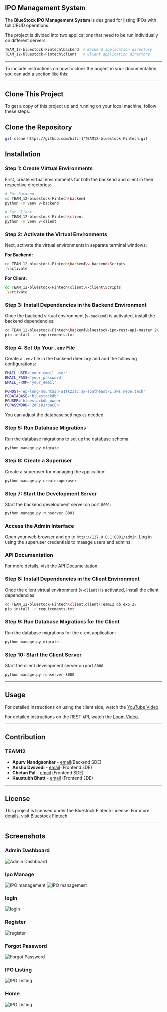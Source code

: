 ## IPO Management System

The **BlueStock IPO Management System** is designed for listing IPOs with full CRUD operations.

The project is divided into two applications that need to be run individually on different servers:

```bash
TEAM_12-bluestock-Fintech\backend  # Backend application directory
TEAM_12-bluestock-Fintech\client   # Client application directory
```

---

To include instructions on how to clone the project in your documentation, you can add a section like this:

---

## Clone This Project

To get a copy of this project up and running on your local machine, follow these steps:

## Clone the Repository

```bash
git clone https://github.com/bitz-1/TEAM12-bluestock-Fintech.git
```
## Installation

### Step 1: Create Virtual Environments

First, create virtual environments for both the backend and client in their respective directories:

```bash
# For Backend
cd TEAM_12-bluestock-Fintech\backend
python -m venv v-backend

# For Client
cd TEAM_12-bluestock-Fintech\client
python -m venv v-client
```

### Step 2: Activate the Virtual Environments

Next, activate the virtual environments in separate terminal windows:

**For Backend:**

```bash
cd TEAM_12-bluestock-Fintech\backend\v-backend\Scripts
.\activate
```

**For Client:**

```bash
cd TEAM_12-bluestock-Fintech\client\v-client\Scripts
.\activate
```

### Step 3: Install Dependencies in the Backend Environment

Once the backend virtual environment (`v-backend`) is activated, install the backend dependencies:

```bash
cd TEAM_12-bluestock-Fintech\backend\bluestock-ipo-rest-api-master 2\
pip install -r requirements.txt
```

### Step 4: Set Up Your `.env` File

Create a `.env` file in the backend directory and add the following configurations:

```bash
EMAIL_USER='your_email_user'
EMAIL_PASS='your_password'
EMAIL_FROM='your_email'

PGHOST='ep-long-mountain-a1fk23sc.ap-southeast-1.aws.neon.tech'
PGDATABASE='bluestockdb'
PGUSER='bluestockdb_owner'
PGPASSWORD='2dFsB1rbWCEn'
```

You can adjust the database settings as needed.

### Step 5: Run Database Migrations

Run the database migrations to set up the database schema:

```bash
python manage.py migrate
```

### Step 6: Create a Superuser

Create a superuser for managing the application:

```bash
python manage.py createsuperuser
```

### Step 7: Start the Development Server

Start the backend development server on port `8001`:

```bash
python manage.py runserver 8001
```

### Access the Admin Interface

Open your web browser and go to `http://127.0.0.1:8001/admin`. Log in using the superuser credentials to manage users and admins.

### API Documentation

For more details, visit the [API Documentation](https://github.com/bitz-1/bluestock-ipo-rest-api).

### Step 8: Install Dependencies in the Client Environment

Once the client virtual environment (`v-client`) is activated, install the client dependencies:

```bash
cd TEAM_12-bluestock-Fintech\client\client\Team12 db exp 2\
pip install -r requirements.txt
```

### Step 9: Run Database Migrations for the Client

Run the database migrations for the client application:

```bash
python manage.py migrate
```

### Step 10: Start the Client Server

Start the client development server on port `8000`:

```bash
python manage.py runserver 8000
```

---

## Usage

For detailed instructions on using the client side, watch the [YouTube Video](https://youtu.be/U9MjdQDL-a4).

For detailed instructions on the REST API, watch the [Loom Video](https://www.loom.com/share/09b3cf9912a5479481f7aff38fcdfb6b).

---

## Contribution

### TEAM12
- **Apurv Nandgaonkar** - [email](mailto:apurv.mod@gmail.com)(Backend SDE)
- **Anshu Dwivedi** - [email](mailto:anshudwivedi135@gmail.com) (Frontend SDE)
- **Chetan Pal** - [email](mailto:chetanpal98@outlook.com) (Frontend SDE)
- **Kaustubh Bhatt** - [email](mailto:kaustubhbhatt18@gmail.com) (Frontend SDE)

---

## License

This project is licensed under the Bluestock Fintech License. For more details, visit [Bluestock Fintech](https://bluestock.in/).

---
## Screenshots 
### Admin Dashboard
![Admin Dashboard](screens/admiin.jpg)
### Ipo Manage 
![IPO management](screens/ipomanage.jpg)
![IPO management](screens/ipomange2.jpg)

### login 
![login](screens/login.jpg)

### Register
![register](screens/register.jpg)

### Forgot Password

![Forgot Password](screens/forgetpsssw.jpg)


### IPO Listing
![IPO Listing](screens/getipo.jpg)

### Home
![IPO Listing](screens/home.jpg)






